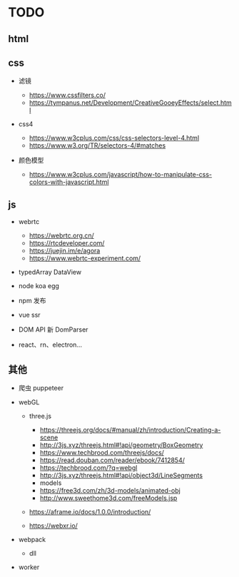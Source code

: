 # TODO

## html

## css 
- 滤镜 
    - https://www.cssfilters.co/
    - https://tympanus.net/Development/CreativeGooeyEffects/select.html

- css4 
    - https://www.w3cplus.com/css/css-selectors-level-4.html
    - https://www.w3.org/TR/selectors-4/#matches

- 颜色模型
    - https://www.w3cplus.com/javascript/how-to-manipulate-css-colors-with-javascript.html


## js
- webrtc
    - https://webrtc.org.cn/
    - https://rtcdeveloper.com/
    - https://juejin.im/e/agora
    - https://www.webrtc-experiment.com/

- typedArray  DataView
- node koa egg
- npm 发布
- vue ssr
- DOM API 新    DomParser
- react、rn、electron...


## 其他
- 爬虫 puppeteer

- webGL
    - three.js
        - https://threejs.org/docs/#manual/zh/introduction/Creating-a-scene
        - http://3js.xyz/threejs.html#!api/geometry/BoxGeometry
        - https://www.techbrood.com/threejs/docs/
        - https://read.douban.com/reader/ebook/7412854/
        - https://techbrood.com/?q=webgl
        - http://3js.xyz/threejs.html#!api/object3d/LineSegments
        - models
        - https://free3d.com/zh/3d-models/animated-obj
        - http://www.sweethome3d.com/freeModels.jsp

    - https://aframe.io/docs/1.0.0/introduction/
    - https://webxr.io/

- webpack
	- dll
    
- worker






